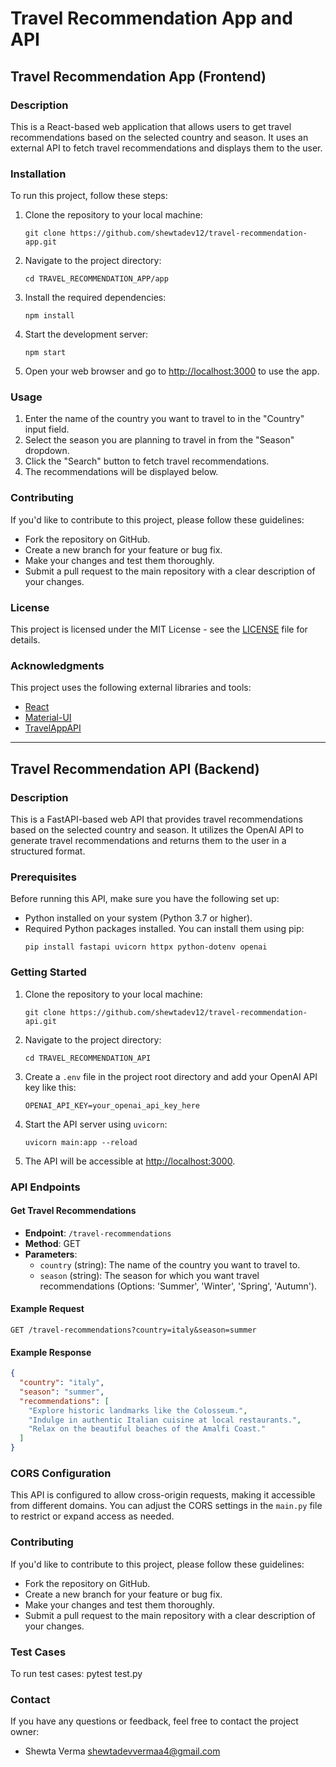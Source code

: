 # Travel Recommendation App and API

## Travel Recommendation App (Frontend)

### Description
This is a React-based web application that allows users to get travel recommendations based on the selected country and season. It uses an external API to fetch travel recommendations and displays them to the user.

### Installation
To run this project, follow these steps:

1. Clone the repository to your local machine:
   ```shell
   git clone https://github.com/shewtadev12/travel-recommendation-app.git
   ```

2. Navigate to the project directory:
   ```shell
   cd TRAVEL_RECOMMENDATION_APP/app
   ```

3. Install the required dependencies:
   ```shell
   npm install
   ```

4. Start the development server:
   ```shell
   npm start
   ```

5. Open your web browser and go to [http://localhost:3000](http://localhost:3000) to use the app.

### Usage
1. Enter the name of the country you want to travel to in the "Country" input field.
2. Select the season you are planning to travel in from the "Season" dropdown.
3. Click the "Search" button to fetch travel recommendations.
4. The recommendations will be displayed below.

### Contributing
If you'd like to contribute to this project, please follow these guidelines:
- Fork the repository on GitHub.
- Create a new branch for your feature or bug fix.
- Make your changes and test them thoroughly.
- Submit a pull request to the main repository with a clear description of your changes.

### License
This project is licensed under the MIT License - see the [LICENSE](LICENSE) file for details.

### Acknowledgments
This project uses the following external libraries and tools:
- [React](https://reactjs.org/)
- [Material-UI](https://mui.com/)
- [TravelAppAPI](https://github.com/shewtadev12/travel-app-api)

---

## Travel Recommendation API (Backend)

### Description
This is a FastAPI-based web API that provides travel recommendations based on the selected country and season. It utilizes the OpenAI API to generate travel recommendations and returns them to the user in a structured format.

### Prerequisites
Before running this API, make sure you have the following set up:

- Python installed on your system (Python 3.7 or higher).
- Required Python packages installed. You can install them using pip:
  ```shell
  pip install fastapi uvicorn httpx python-dotenv openai
  ```

### Getting Started
1. Clone the repository to your local machine:
   ```shell
   git clone https://github.com/shewtadev12/travel-recommendation-api.git
   ```

2. Navigate to the project directory:
   ```shell
   cd TRAVEL_RECOMMENDATION_API
   ```

3. Create a `.env` file in the project root directory and add your OpenAI API key like this:
   ```
   OPENAI_API_KEY=your_openai_api_key_here
   ```

4. Start the API server using `uvicorn`:
   ```shell
   uvicorn main:app --reload
   ```

5. The API will be accessible at [http://localhost:3000](http://localhost:3000).

### API Endpoints

#### Get Travel Recommendations
- **Endpoint**: `/travel-recommendations`
- **Method**: GET
- **Parameters**:
  - `country` (string): The name of the country you want to travel to.
  - `season` (string): The season for which you want travel recommendations (Options: 'Summer', 'Winter', 'Spring', 'Autumn').

#### Example Request
```http
GET /travel-recommendations?country=italy&season=summer
```

#### Example Response
```json
{
  "country": "italy",
  "season": "summer",
  "recommendations": [
    "Explore historic landmarks like the Colosseum.",
    "Indulge in authentic Italian cuisine at local restaurants.",
    "Relax on the beautiful beaches of the Amalfi Coast."
  ]
}
```

### CORS Configuration
This API is configured to allow cross-origin requests, making it accessible from different domains. You can adjust the CORS settings in the `main.py` file to restrict or expand access as needed.

### Contributing
If you'd like to contribute to this project, please follow these guidelines:
- Fork the repository on GitHub.
- Create a new branch for your feature or bug fix.
- Make your changes and test them thoroughly.
- Submit a pull request to the main repository with a clear description of your changes.

### Test Cases
To run test cases: pytest test.py

### Contact
If you have any questions or feedback, feel free to contact the project owner:

- Shewta Verma shewtadevvermaa4@gmail.com
